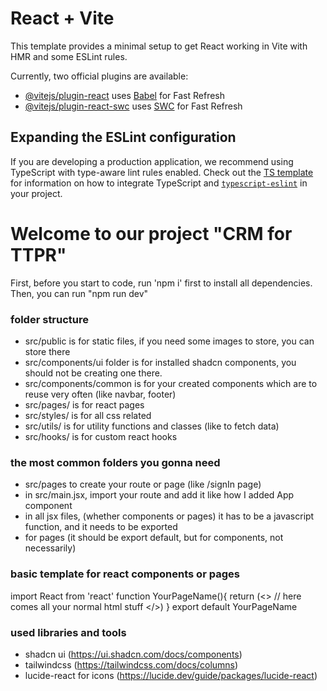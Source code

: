 # React + Vite

This template provides a minimal setup to get React working in Vite with HMR and some ESLint rules.

Currently, two official plugins are available:

- [@vitejs/plugin-react](https://github.com/vitejs/vite-plugin-react/blob/main/packages/plugin-react) uses [Babel](https://babeljs.io/) for Fast Refresh
- [@vitejs/plugin-react-swc](https://github.com/vitejs/vite-plugin-react/blob/main/packages/plugin-react-swc) uses [SWC](https://swc.rs/) for Fast Refresh

## Expanding the ESLint configuration

If you are developing a production application, we recommend using TypeScript with type-aware lint rules enabled. Check out the [TS template](https://github.com/vitejs/vite/tree/main/packages/create-vite/template-react-ts) for information on how to integrate TypeScript and [`typescript-eslint`](https://typescript-eslint.io) in your project.


# Welcome to our project "CRM for TTPR"

First, before you start to code, run 'npm i' first to install all dependencies.
Then, you can run "npm run dev"

### folder structure
- src/public is for static files, if you need some images to store, you can store there
- src/components/ui folder is for installed shadcn components, you should not be creating one there.
- src/components/common is for your created components which are to reuse very often (like navbar, footer)
- src/pages/ is for react pages 
- src/styles/ is for all css related
- src/utils/ is for utility functions and classes (like to fetch data)
- src/hooks/ is for custom react hooks

### the most common folders you gonna need
- src/pages to create your route or page (like /signIn page)
- in src/main.jsx, import your route and add it like how I added App component
- in all jsx files, (whether components or pages) it has to be a javascript function, and it needs to be exported
- for pages (it should be export default, but for components, not necessarily)

### basic template for react components or pages

import React from 'react'
function YourPageName(){
 return (<>
 // here comes all your normal html stuff
</>)
}
export default YourPageName

### used libraries and tools
- shadcn ui (https://ui.shadcn.com/docs/components)
- tailwindcss (https://tailwindcss.com/docs/columns)
- lucide-react for icons (https://lucide.dev/guide/packages/lucide-react)
